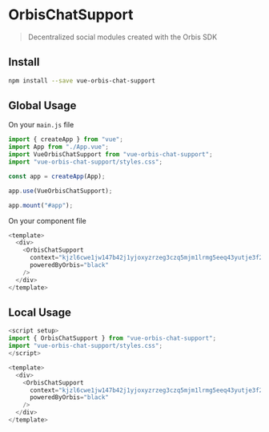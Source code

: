 # OrbisChatSupport

> Decentralized social modules created with the Orbis SDK

## Install

```bash
npm install --save vue-orbis-chat-support
```

## Global Usage

On your `main.js` file
```js
import { createApp } from "vue";
import App from "./App.vue";
import VueOrbisChatSupport from "vue-orbis-chat-support";
import "vue-orbis-chat-support/styles.css";

const app = createApp(App);

app.use(VueOrbisChatSupport);

app.mount("#app");
```
On your component file
```js
<template>
  <div>
    <OrbisChatSupport
      context="kjzl6cwe1jw147b42j1yjoxyzrzeg3czq5mjm1lrmg5eeq43yutje3f2s0s2n5h"
      poweredByOrbis="black"
    />
  </div>
</template>
```

## Local Usage

```js
<script setup>
import { OrbisChatSupport } from "vue-orbis-chat-support";
import "vue-orbis-chat-support/styles.css";
</script>

<template>
  <div>
    <OrbisChatSupport
      context="kjzl6cwe1jw147b42j1yjoxyzrzeg3czq5mjm1lrmg5eeq43yutje3f2s0s2n5h"
      poweredByOrbis="black"
    />
  </div>
</template>
```
